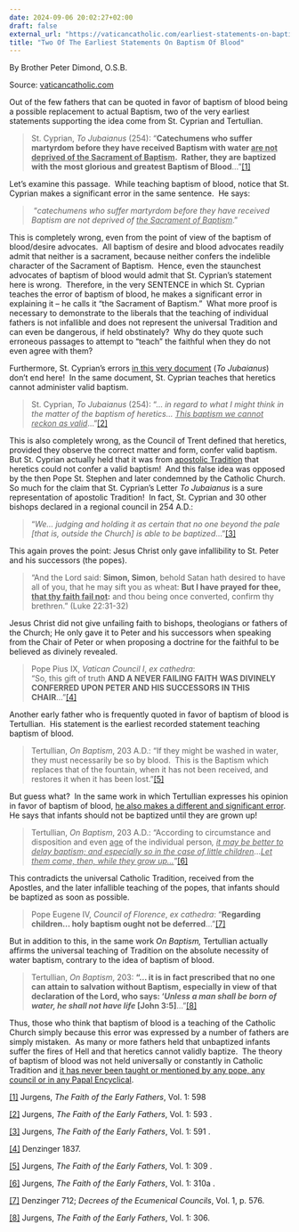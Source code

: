 ```yaml
---
date: 2024-09-06 20:02:27+02:00
draft: false
external_url: "https://vaticancatholic.com/earliest-statements-on-baptism-of-blood/"
title: "Two Of The Earliest Statements On Baptism Of Blood"
---
```



By Brother Peter Dimond, O.S.B.

Source: [vaticancatholic.com](https://vaticancatholic.com/earliest-statements-on-baptism-of-blood/)


<p>Out of the few fathers that can be quoted in favor of baptism of blood being a possible replacement to actual Baptism, two of the very earliest statements supporting the idea come from St. Cyprian and Tertullian.</p>
<blockquote>
<p>St. Cyprian, <em>To Jubaianus </em>(254): “<strong>Catechumens who suffer martyrdom before they have received Baptism with water <u>are not deprived of the Sacrament of Baptism</u>.&nbsp; Rather, they are baptized with the most glorious and greatest Baptism of Blood</strong>…”<a href="#_edn1" name="_ednref1">[1]</a></p>
</blockquote>
<p>Let’s examine this passage.&nbsp; While teaching baptism of blood, notice that St. Cyprian makes a significant error in the same sentence.&nbsp; He says:</p>
<blockquote>
<p>&nbsp;“<em>catechumens who suffer martyrdom before they have received Baptism are not deprived of <u>the Sacrament of Baptism</u></em>.”&nbsp;</p>
</blockquote>
<p>This is completely wrong, even from the point of view of the baptism of blood/desire advocates.&nbsp; All baptism of desire and blood advocates readily admit that neither is a sacrament, because neither confers the indelible character of the Sacrament of Baptism.&nbsp; Hence, even the staunchest advocates of baptism of blood would admit that St. Cyprian’s statement here is wrong.&nbsp; Therefore, in the very SENTENCE in which St. Cyprian teaches the error of baptism of blood, he makes a significant error in explaining it – he calls it “the Sacrament of Baptism.”&nbsp; What more proof is necessary to demonstrate to the liberals that the teaching of individual fathers is not infallible and does not represent the universal Tradition and can even be dangerous, if held obstinately?&nbsp; Why do they quote such erroneous passages to attempt to “teach” the faithful when they do not even agree with them?&nbsp;</p>
<p>Furthermore, St. Cyprian’s errors <u>in this very document</u> (<em>To Jubaianus</em>) don’t end here!&nbsp; In the same document, St. Cyprian teaches that heretics cannot administer valid baptism.</p>
<blockquote>
<p>St. Cyprian, <em>To Jubaianus </em>(254): “… <em>in regard to what I might think in the matter of the baptism of heretics… <u>This baptism we cannot reckon as valid</u></em>…”<a href="#_edn2" name="_ednref2">[2]</a></p>
</blockquote>
<p>This is also completely wrong, as the Council of Trent defined that heretics, provided they observe the correct matter and form, confer valid baptism.&nbsp; But St. Cyprian actually held that it was from <u>apostolic Tradition</u> that heretics could not confer a valid baptism!&nbsp; And this false idea was opposed by the then Pope St. Stephen and later condemned by the Catholic Church.&nbsp; So much for the claim that St. Cyprian’s Letter <em>To Jubaianus</em> is a sure representation of apostolic Tradition!&nbsp; In fact, St. Cyprian and 30 other bishops declared in a regional council in 254 A.D.:</p>
<blockquote>
<p>“<em>We… judging and holding it as certain that no one beyond the pale [that is, outside the Church] is able to be baptized</em>…”<a href="#_edn3" name="_ednref3">[3]</a>&nbsp;</p>
</blockquote>
<p>This again proves the point: Jesus Christ only gave infallibility to St. Peter and his successors (the popes).</p>
<blockquote>
<p>“And the Lord said: <strong>Simon, Simon</strong>, behold Satan hath desired to have all of you, that he may sift you as wheat: <strong>But I have prayed for thee, <u>that thy faith fail not</u>:</strong> and thou being once converted, confirm thy brethren.” (Luke 22:31-32)</p>
</blockquote>
<p>Jesus Christ did not give unfailing faith to bishops, theologians or fathers of the Church; He only gave it to Peter and his successors when speaking from the Chair of Peter or when proposing a doctrine for the faithful to be believed as divinely revealed.</p>
<blockquote>
<p>Pope Pius IX, <em>Vatican Council I</em>, <em>ex cathedra</em>:<br>“So, this gift of truth <strong>AND A NEVER FAILING FAITH</strong> <strong>WAS DIVINELY CONFERRED UPON PETER AND HIS SUCCESSORS IN THIS CHAIR</strong>…”<a href="#_edn4" name="_ednref4">[4]</a></p>
</blockquote>
<p><span style="font-size: inherit;">Another early father who is frequently quoted in favor of baptism of blood is Tertullian.&nbsp; His statement is the earliest recorded statement teaching baptism of blood.</span></p>
<blockquote>
<p>Tertullian, <em>On Baptism</em>, 203 A.D.: “If they might be washed in water, they must necessarily be so by blood.&nbsp; This is the Baptism which replaces that of the fountain, when it has not been received, and restores it when it has been lost.”<a href="#_edn5" name="_ednref5">[5]</a></p>
</blockquote>
<p>But guess what?&nbsp; In the same work in which Tertullian expresses his opinion in favor of baptism of blood, <u>he also makes a different and significant error</u>.&nbsp; He says that infants should not be baptized until they are grown up!</p>
<blockquote>
<p>Tertullian, <em>On Baptism</em>, 203 A.D.: “According to circumstance and disposition and even <u>age</u> of the individual person<em>, <u>it may be</u></em><u> <em>better to delay baptism; and especially so in the case of little children</em></u>…<em><u>Let them come, then, while they grow up…</u></em>”<a href="#_edn6" name="_ednref6">[6]</a></p>
</blockquote>
<p>This contradicts the universal Catholic Tradition, received from the Apostles, and the later infallible teaching of the popes, that infants should be baptized as soon as possible.</p>
<blockquote>
<p>Pope Eugene IV, <em>Council of Florence</em>, <em>ex cathedra</em>: “<strong>Regarding children… holy baptism ought not be deferred</strong>…”<a href="#_edn7" name="_ednref7">[7]</a></p>
</blockquote>
<p>But in addition to this, in the same work <em>On Baptism,</em> Tertullian actually affirms the universal teaching of Tradition on the absolute necessity of water baptism, contrary to the idea of baptism of blood.</p>
<blockquote>
<p>Tertullian, <em>On Baptism</em>, 203: <strong>“… it is in fact prescribed that no one can attain to salvation without Baptism, especially in view of that declaration of the Lord, who says: ‘<em>Unless a man shall be born of water, he shall not have life</em> [John 3:5]</strong>…”<a href="#_edn8" name="_ednref8">[8]</a></p>
</blockquote>
<p>Thus, those who think that baptism of blood is a teaching of the Catholic Church simply because this error was expressed by a number of fathers are simply mistaken.&nbsp; As many or more fathers held that unbaptized infants suffer the fires of Hell and that heretics cannot validly baptize.&nbsp; The theory of baptism of blood was not held universally or constantly in Catholic Tradition and <u>it has never been taught or mentioned by any pope, any council or in any Papal Encyclical</u>.</p>

<div class="footnotes">
<div><p><a href="#_ednref1" name="_edn1">[1]</a> Jurgens, <em>The Faith of the Early Fathers</em>, Vol. 1: 598</p></div>
<div><p><a href="#_ednref2" name="_edn2">[2]</a> Jurgens, <em>The Faith of the Early Fathers</em>, Vol. 1: 593 .</p></div>
<div><p><a href="#_ednref3" name="_edn3">[3]</a> Jurgens, <em>The Faith of the Early Fathers</em>, Vol. 1: 591 .</p></div>
<div><p><a href="#_ednref4" name="_edn4">[4]</a> Denzinger 1837.</p></div>
<div><p><a href="#_ednref5" name="_edn5">[5]</a> Jurgens, <em>The Faith of the Early Fathers</em>, Vol. 1: 309 .</p></div>
<div><p><a href="#_ednref6" name="_edn6">[6]</a> Jurgens, <em>The Faith of the Early Fathers</em>, Vol. 1: 310a .</p></div>
<div><p><a href="#_ednref7" name="_edn7">[7]</a> Denzinger 712; <em>Decrees of the Ecumenical Councils</em>, Vol. 1, p. 576.</p></div>
<div><p><a href="#_ednref8" name="_edn8">[8]</a> Jurgens, <em>The Faith of the Early Fathers</em>, Vol. 1: 306.</p></div>
</div>
</div>
